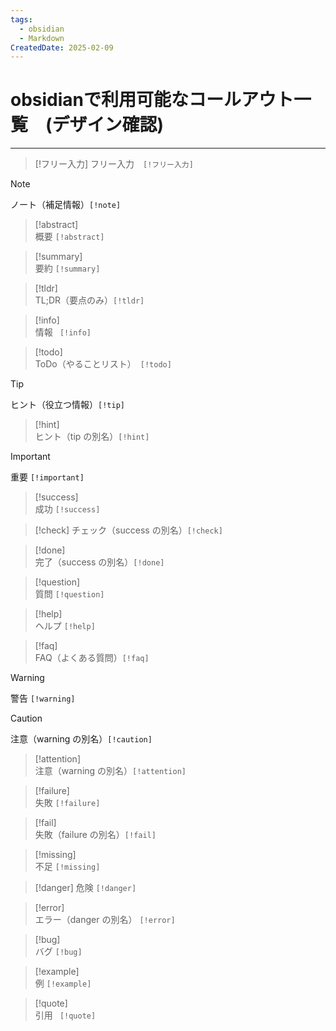 ```yaml
---
tags:
  - obsidian
  - Markdown
CreatedDate: 2025-02-09
---
```

# obsidianで利用可能なコールアウト一覧　(デザイン確認)
---
> [!フリー入力]
> フリー入力　`[!フリー入力]`

> [!note]	
> ノート（補足情報）`[!note]`

>[!abstract]	
>概要 `[!abstract]`

> [!summary]	
> 要約 `[!summary]`

> [!tldr]	
> TL;DR（要点のみ）`[!tldr]`

> [!info]	
> 情報 ` [!info]`

> [!todo]	
> ToDo（やることリスト）` [!todo]`

> [!tip]	
> ヒント（役立つ情報）`[!tip]`

> [!hint]	
> ヒント（tip の別名）`[!hint]`

> [!important]
> 重要 `[!important]`

> [!success]	
> 成功 `[!success]`

> [!check]
> チェック（success の別名）`[!check]`

> [!done]	
> 完了（success の別名）`[!done]`

> [!question]	
> 質問 `[!question]`

> [!help]	
> ヘルプ  `[!help]`

> [!faq]	
> FAQ（よくある質問）`[!faq]`

> [!warning]	
> 警告 `[!warning]`

> [!caution]	
> 注意（warning の別名）`[!caution]`

> [!attention]	
> 注意（warning の別名）`[!attention]`

> [!failure]	
> 失敗 `[!failure]`

> [!fail]	
> 失敗（failure の別名）`[!fail]`

> [!missing]	
> 不足 `[!missing]`

> [!danger]	
> 危険 `[!danger]`

> [!error]	
> エラー（danger の別名） `[!error]`

> [!bug]	
> バグ `[!bug]`

> [!example]	
> 例 `[!example]`

> [!quote]	
> 引用 ` [!quote]`

